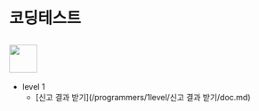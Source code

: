 # 코딩테스트

## <img src="https://velog.velcdn.com/images%2Fjesahan%2Fpost%2Fd2c41950-b7ca-45fb-876c-59c7a3ca1f99%2Fimage.png" height="50"/>
                                                                                                                                         
* level 1
  * [신고 결과 받기](/programmers/1level/신고 결과 받기/doc.md)
